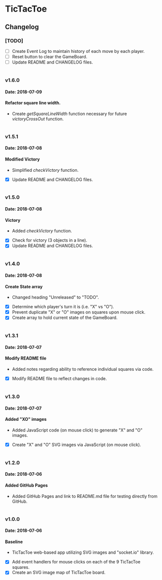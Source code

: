 # TicTacToe

## Changelog

### [TODO]
- [ ] Create Event Log to maintain history of each move by each player.
- [ ] Reset button to clear the GameBoard.
- [ ] Update README and CHANGELOG files.
<br/><br/>

### v1.6.0
#### Date: 2018-07-09
#### Refactor square line width.
* Create *getSquareLineWidth* function necessary for future *victoryCrossOut* function.
<br/><br/>

### v1.5.1
#### Date: 2018-07-08
#### Modified Victory
* Simplified *checkVictory* function.
- [x] Update README and CHANGELOG files.
<br/><br/>

### v1.5.0
#### Date: 2018-07-08
#### Victory
* Added *checkVictory* function.
- [x] Check for victory (3 objects in a line).
- [x] Update README and CHANGELOG files.
<br/><br/>

### v1.4.0
#### Date: 2018-07-08
#### Create State array
* Changed heading "Unreleased" to "TODO".
- [x] Determine which player's turn it is (i.e. "X" vs "O").
- [x] Prevent duplicate "X" or "O" images on squares upon mouse click.
- [x] Create array to hold current state of the GameBoard.
<br/><br/>

### v1.3.1
#### Date: 2018-07-07
#### Modify README file
* Added notes regarding ability to reference individual squares via code.
- [x] Modify README file to reflect changes in code.
<br/><br/>

### v1.3.0
#### Date: 2018-07-07
#### Added "XO" images
* Added JavaScript code (on mouse click) to generate "X" and "O" images.
- [x] Create "X" and "O" SVG images via JavaScript (on mouse click).
<br/><br/>

### v1.2.0
#### Date: 2018-07-06
#### Added GitHub Pages
* Added GitHub Pages and link to README.md file for testing directly from GitHub.
<br/><br/>

### v1.0.0
#### Date: 2018-07-06
#### Baseline
* TicTacToe web-based app utilizing SVG images and "socket.io" library.
- [x] Add event handlers for mouse clicks on each of the 9 TicTacToe squares.
- [x] Create an SVG image map of TicTacToe board.
<br/><br/>
